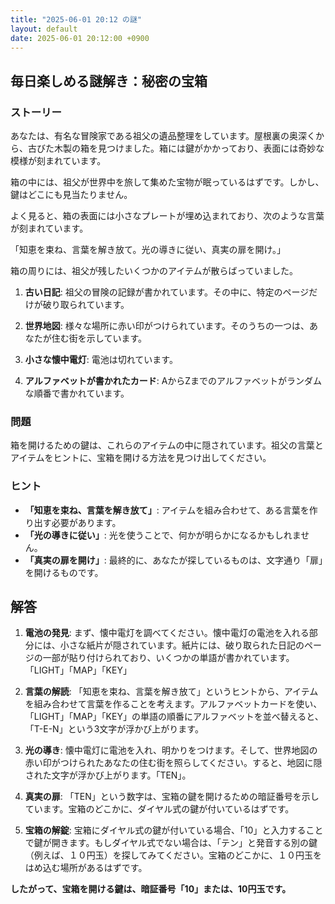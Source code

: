 ```yaml
---
title: "2025-06-01 20:12 の謎"
layout: default
date: 2025-06-01 20:12:00 +0900
---
```

## 毎日楽しめる謎解き：秘密の宝箱

### ストーリー

あなたは、有名な冒険家である祖父の遺品整理をしています。屋根裏の奥深くから、古びた木製の箱を見つけました。箱には鍵がかかっており、表面には奇妙な模様が刻まれています。

箱の中には、祖父が世界中を旅して集めた宝物が眠っているはずです。しかし、鍵はどこにも見当たりません。

よく見ると、箱の表面には小さなプレートが埋め込まれており、次のような言葉が刻まれています。

「知恵を束ね、言葉を解き放て。光の導きに従い、真実の扉を開け。」

箱の周りには、祖父が残したいくつかのアイテムが散らばっていました。

1.  **古い日記**: 祖父の冒険の記録が書かれています。その中に、特定のページだけが破り取られています。

2.  **世界地図**: 様々な場所に赤い印がつけられています。そのうちの一つは、あなたが住む街を示しています。

3.  **小さな懐中電灯**: 電池は切れています。

4.  **アルファベットが書かれたカード**: AからZまでのアルファベットがランダムな順番で書かれています。

### 問題

箱を開けるための鍵は、これらのアイテムの中に隠されています。祖父の言葉とアイテムをヒントに、宝箱を開ける方法を見つけ出してください。

### ヒント

*   **「知恵を束ね、言葉を解き放て」**: アイテムを組み合わせて、ある言葉を作り出す必要があります。
*   **「光の導きに従い」**: 光を使うことで、何かが明らかになるかもしれません。
*   **「真実の扉を開け」**: 最終的に、あなたが探しているものは、文字通り「扉」を開けるものです。

## 解答

1.  **電池の発見**: まず、懐中電灯を調べてください。懐中電灯の電池を入れる部分には、小さな紙片が隠されています。紙片には、破り取られた日記のページの一部が貼り付けられており、いくつかの単語が書かれています。「LIGHT」「MAP」「KEY」

2.  **言葉の解読**: 「知恵を束ね、言葉を解き放て」というヒントから、アイテムを組み合わせて言葉を作ることを考えます。アルファベットカードを使い、「LIGHT」「MAP」「KEY」の単語の順番にアルファベットを並べ替えると、「T-E-N」という3文字が浮かび上がります。

3.  **光の導き**: 懐中電灯に電池を入れ、明かりをつけます。そして、世界地図の赤い印がつけられたあなたの住む街を照らしてください。すると、地図に隠された文字が浮かび上がります。「TEN」。

4.  **真実の扉**: 「TEN」という数字は、宝箱の鍵を開けるための暗証番号を示しています。宝箱のどこかに、ダイヤル式の鍵が付いているはずです。

5.  **宝箱の解錠**: 宝箱にダイヤル式の鍵が付いている場合、「10」と入力することで鍵が開きます。もしダイヤル式でない場合は、「テン」と発音する別の鍵（例えば、１０円玉）を探してみてください。宝箱のどこかに、１０円玉をはめ込む場所があるはずです。

**したがって、宝箱を開ける鍵は、暗証番号「10」または、10円玉です。**
